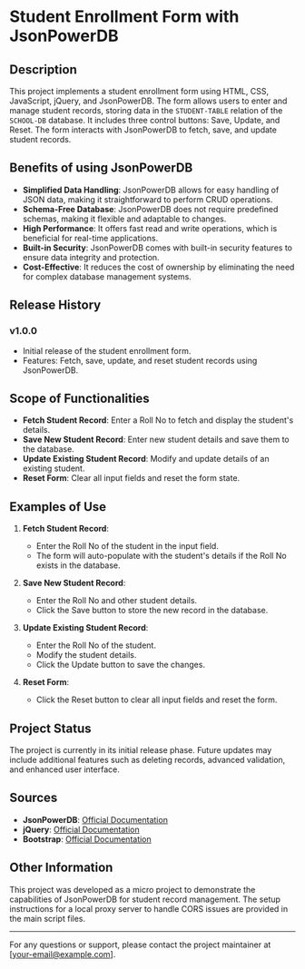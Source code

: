 # Student Enrollment Form with JsonPowerDB

## Description

This project implements a student enrollment form using HTML, CSS, JavaScript, jQuery, and JsonPowerDB.
The form allows users to enter and manage student records, storing data in the `STUDENT-TABLE` relation of the `SCHOOL-DB` database.
It includes three control buttons: Save, Update, and Reset. The form interacts with JsonPowerDB to fetch, save, and update student records.

## Benefits of using JsonPowerDB

- **Simplified Data Handling**: JsonPowerDB allows for easy handling of JSON data, making it straightforward to perform CRUD operations.
- **Schema-Free Database**: JsonPowerDB does not require predefined schemas, making it flexible and adaptable to changes.
- **High Performance**: It offers fast read and write operations, which is beneficial for real-time applications.
- **Built-in Security**: JsonPowerDB comes with built-in security features to ensure data integrity and protection.
- **Cost-Effective**: It reduces the cost of ownership by eliminating the need for complex database management systems.

## Release History

### v1.0.0
- Initial release of the student enrollment form.
- Features: Fetch, save, update, and reset student records using JsonPowerDB.

## Scope of Functionalities

- **Fetch Student Record**: Enter a Roll No to fetch and display the student's details.
- **Save New Student Record**: Enter new student details and save them to the database.
- **Update Existing Student Record**: Modify and update details of an existing student.
- **Reset Form**: Clear all input fields and reset the form state.

## Examples of Use

1. **Fetch Student Record**:
   - Enter the Roll No of the student in the input field.
   - The form will auto-populate with the student's details if the Roll No exists in the database.

2. **Save New Student Record**:
   - Enter the Roll No and other student details.
   - Click the Save button to store the new record in the database.

3. **Update Existing Student Record**:
   - Enter the Roll No of the student.
   - Modify the student details.
   - Click the Update button to save the changes.

4. **Reset Form**:
   - Click the Reset button to clear all input fields and reset the form.

## Project Status

The project is currently in its initial release phase. Future updates may include additional features such as deleting records, advanced validation, and enhanced user interface.

## Sources

- **JsonPowerDB**: [Official Documentation](https://login2explore.com/jpdb/docs.html)
- **jQuery**: [Official Documentation](https://jquery.com/)
- **Bootstrap**: [Official Documentation](https://getbootstrap.com/)

## Other Information

This project was developed as a micro project to demonstrate the capabilities of JsonPowerDB for student record management.
The setup instructions for a local proxy server to handle CORS issues are provided in the main script files.

---

For any questions or support, please contact the project maintainer at [your-email@example.com].

